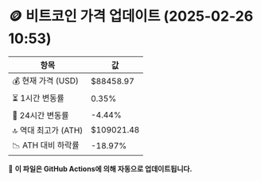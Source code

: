 # 🪙 비트코인 가격 업데이트 (2025-02-26 10:53)

| 항목                | 값 |
|--------------------|----------------|
| 💰 현재 가격 (USD) | $88458.97 |
| ⏳ 1시간 변동률    | 0.35% |
| 📆 24시간 변동률   | -4.44% |
| 🔝 역대 최고가 (ATH) | $109021.48 |
| 📉 ATH 대비 하락률 | -18.97% |

🔄 **이 파일은 GitHub Actions에 의해 자동으로 업데이트됩니다.**
